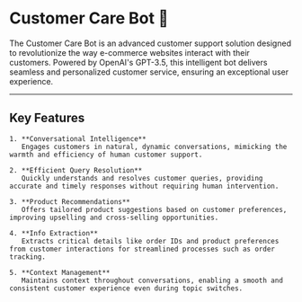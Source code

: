 # Customer Care Bot 🤖

The Customer Care Bot is an advanced customer support solution designed to revolutionize the way e-commerce websites interact with their customers. Powered by OpenAI's GPT-3.5, this intelligent bot delivers seamless and personalized customer service, ensuring an exceptional user experience.

---

## Key Features

```plaintext
1. **Conversational Intelligence**  
   Engages customers in natural, dynamic conversations, mimicking the warmth and efficiency of human customer support.

2. **Efficient Query Resolution**  
   Quickly understands and resolves customer queries, providing accurate and timely responses without requiring human intervention.

3. **Product Recommendations**  
   Offers tailored product suggestions based on customer preferences, improving upselling and cross-selling opportunities.

4. **Info Extraction**  
   Extracts critical details like order IDs and product preferences from customer interactions for streamlined processes such as order tracking.

5. **Context Management**  
   Maintains context throughout conversations, enabling a smooth and consistent customer experience even during topic switches.
